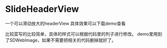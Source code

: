 # SlideHeaderView
一个可以滑动放大的headerView
具体效果可以下载demo查看

比较菜写的比较简单，具体的样式可以根据代码里的列子进行修改。
demo里用到了SDWebImage，如果不需要把相关的代码删掉就好了。

